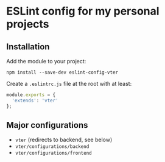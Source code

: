 # ESLint config for my personal projects

## Installation

Add the module to your project:

    npm install --save-dev eslint-config-vter

Create a `.eslintrc.js` file at the root with at least:

```js
module.exports = {
  'extends': 'vter'
};
```

## Major configurations

* `vter` (redirects to backend, see below)
* `vter/configurations/backend`
* `vter/configurations/frontend`